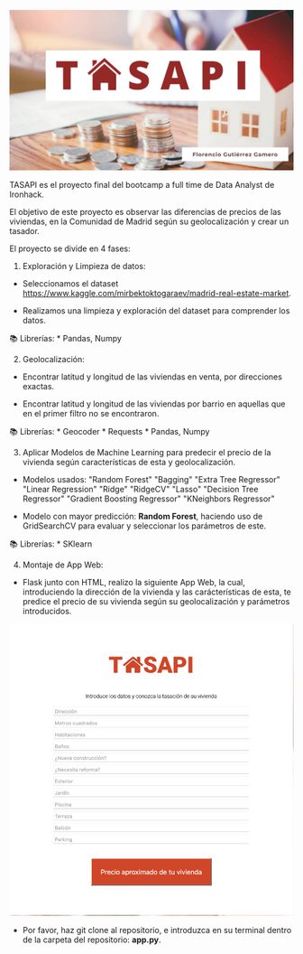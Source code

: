 ![tasapi](/static/images/1.png)




TASAPI es el proyecto final del bootcamp a full time de Data Analyst de Ironhack.

El objetivo de este proyecto es observar las diferencias de precios de las viviendas, en la Comunidad de Madrid según su geolocalización y crear un tasador.

El proyecto se divide en 4 fases:


1. Exploración y Limpieza de datos:

- Seleccionamos el dataset https://www.kaggle.com/mirbektoktogaraev/madrid-real-estate-market.

- Realizamos una limpieza y exploración del dataset para comprender los datos.

📚 Librerías: * Pandas, Numpy


2. Geolocalización:

- Encontrar latitud y longitud de las viviendas en venta, por direcciones exactas.

- Encontrar latitud y longitud de las viviendas por barrio en aquellas que en el primer filtro no se encontraron.


📚 Librerías: * Geocoder
              * Requests
              * Pandas, Numpy
              

3. Aplicar Modelos de Machine Learning para predecir el precio de la vivienda según características de esta y geolocalización.

  * Modelos usados: "Random Forest" 
                    "Bagging"
                    "Extra Tree Regressor"
                    "Linear Regression"
                    "Ridge"
                    "RidgeCV"
                    "Lasso"
                    "Decision Tree Regressor"
                    "Gradient Boosting Regressor" 
                    "KNeighbors Regressor"
  
  * Modelo con mayor predicción: **Random Forest**, haciendo uso de GridSearchCV para evaluar y seleccionar los parámetros de este.
  
📚 Librerías: * SKlearn
  

4. Montaje de App Web:

- Flask junto con HTML, realizo la siguiente App Web, la cual, introduciendo la dirección de la vivienda y las carácterísticas de esta, te predice el precio de su vivienda según su geolocalización y parámetros introducidos.


![tasapi](/static/images/app.png)



* Por favor, haz git clone al repositorio, e introduzca en su terminal dentro de la carpeta del repositorio: **app.py**.

